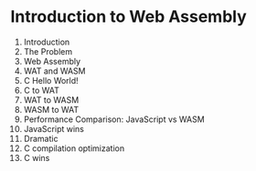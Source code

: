 # Introduction to Web Assembly

1. Introduction
2. The Problem
3. Web Assembly
4. WAT and WASM
5. C Hello World!
6. C to WAT
7. WAT to WASM
8. WASM to WAT
9. Performance Comparison: JavaScript vs WASM
  1. JavaScript wins
  2. Dramatic
  3. C compilation optimization
  4. C wins
